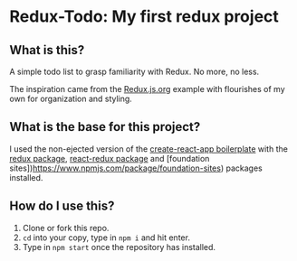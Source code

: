 # Redux-Todo:  My first redux project

## What is this?
A simple todo list to grasp familiarity with Redux.  No more, no less.

The inspiration came from the [Redux.js.org](http://redux.js.org/docs/basics/ExampleTodoList.html) example with flourishes of my own for organization and styling.

## What is the base for this project?

I used the non-ejected version of the [create-react-app boilerplate](https://github.com/facebookincubator/create-react-app) with the [redux package](https://github.com/reactjs/redux), [react-redux package](https://github.com/reactjs/react-redux) and [foundation sites])https://www.npmjs.com/package/foundation-sites) packages installed.

## How do I use this?
1. Clone or fork this repo.
2. `cd` into your copy, type in `npm i` and hit enter.
3. Type in `npm start` once the repository has installed.
